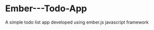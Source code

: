 Ember---Todo-App
================

A simple todo list app developed using ember.js javascript framework
